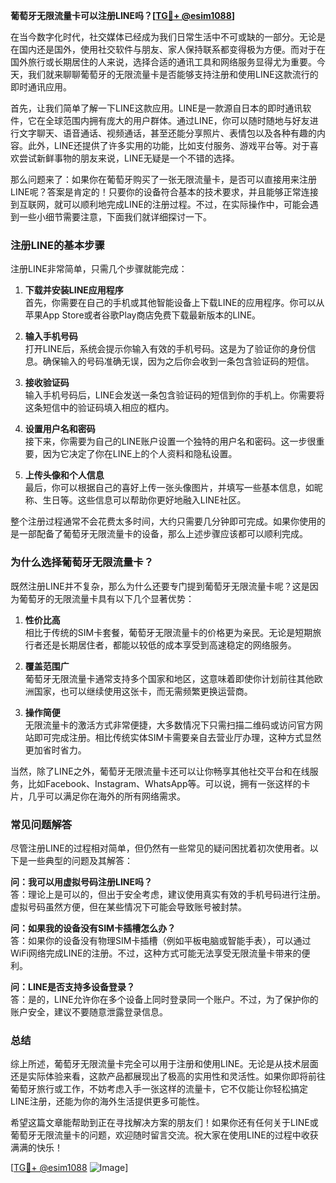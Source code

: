 **葡萄牙无限流量卡可以注册LINE吗？[[TG💪+ @esim1088](https://t.me/s/esim1088)]**

在当今数字化时代，社交媒体已经成为我们日常生活中不可或缺的一部分。无论是在国内还是国外，使用社交软件与朋友、家人保持联系都变得极为方便。而对于在国外旅行或长期居住的人来说，选择合适的通讯工具和网络服务显得尤为重要。今天，我们就来聊聊葡萄牙的无限流量卡是否能够支持注册和使用LINE这款流行的即时通讯应用。

首先，让我们简单了解一下LINE这款应用。LINE是一款源自日本的即时通讯软件，它在全球范围内拥有庞大的用户群体。通过LINE，你可以随时随地与好友进行文字聊天、语音通话、视频通话，甚至还能分享照片、表情包以及各种有趣的内容。此外，LINE还提供了许多实用的功能，比如支付服务、游戏平台等。对于喜欢尝试新鲜事物的朋友来说，LINE无疑是一个不错的选择。

那么问题来了：如果你在葡萄牙购买了一张无限流量卡，是否可以直接用来注册LINE呢？答案是肯定的！只要你的设备符合基本的技术要求，并且能够正常连接到互联网，就可以顺利地完成LINE的注册过程。不过，在实际操作中，可能会遇到一些小细节需要注意，下面我们就详细探讨一下。

### **注册LINE的基本步骤**
注册LINE非常简单，只需几个步骤就能完成：

1. **下载并安装LINE应用程序**  
   首先，你需要在自己的手机或其他智能设备上下载LINE的应用程序。你可以从苹果App Store或者谷歌Play商店免费下载最新版本的LINE。

2. **输入手机号码**  
   打开LINE后，系统会提示你输入有效的手机号码。这是为了验证你的身份信息。确保输入的号码准确无误，因为之后你会收到一条包含验证码的短信。

3. **接收验证码**  
   输入手机号码后，LINE会发送一条包含验证码的短信到你的手机上。你需要将这条短信中的验证码填入相应的框内。

4. **设置用户名和密码**  
   接下来，你需要为自己的LINE账户设置一个独特的用户名和密码。这一步很重要，因为它决定了你在LINE上的个人资料和隐私设置。

5. **上传头像和个人信息**  
   最后，你可以根据自己的喜好上传一张头像图片，并填写一些基本信息，如昵称、生日等。这些信息可以帮助你更好地融入LINE社区。

整个注册过程通常不会花费太多时间，大约只需要几分钟即可完成。如果你使用的是一部配备了葡萄牙无限流量卡的设备，那么上述步骤应该都可以顺利完成。

### **为什么选择葡萄牙无限流量卡？**
既然注册LINE并不复杂，那么为什么还要专门提到葡萄牙无限流量卡呢？这是因为葡萄牙的无限流量卡具有以下几个显著优势：

1. **性价比高**  
   相比于传统的SIM卡套餐，葡萄牙无限流量卡的价格更为亲民。无论是短期旅行者还是长期居住者，都能以较低的成本享受到高速稳定的网络服务。

2. **覆盖范围广**  
   葡萄牙无限流量卡通常支持多个国家和地区，这意味着即使你计划前往其他欧洲国家，也可以继续使用这张卡，而无需频繁更换运营商。

3. **操作简便**  
   无限流量卡的激活方式非常便捷，大多数情况下只需扫描二维码或访问官方网站即可完成注册。相比传统实体SIM卡需要亲自去营业厅办理，这种方式显然更加省时省力。

当然，除了LINE之外，葡萄牙无限流量卡还可以让你畅享其他社交平台和在线服务，比如Facebook、Instagram、WhatsApp等。可以说，拥有一张这样的卡片，几乎可以满足你在海外的所有网络需求。

### **常见问题解答**
尽管注册LINE的过程相对简单，但仍然有一些常见的疑问困扰着初次使用者。以下是一些典型的问题及其解答：

**问：我可以用虚拟号码注册LINE吗？**  
答：理论上是可以的，但出于安全考虑，建议使用真实有效的手机号码进行注册。虚拟号码虽然方便，但在某些情况下可能会导致账号被封禁。

**问：如果我的设备没有SIM卡插槽怎么办？**  
答：如果你的设备没有物理SIM卡插槽（例如平板电脑或智能手表），可以通过WiFi网络完成LINE的注册。不过，这种方式可能无法享受无限流量卡带来的便利。

**问：LINE是否支持多设备登录？**  
答：是的，LINE允许你在多个设备上同时登录同一个账户。不过，为了保护你的账户安全，建议不要随意泄露登录信息。

### **总结**
综上所述，葡萄牙无限流量卡完全可以用于注册和使用LINE。无论是从技术层面还是实际体验来看，这款产品都展现出了极高的实用性和灵活性。如果你即将前往葡萄牙旅行或工作，不妨考虑入手一张这样的流量卡，它不仅能让你轻松搞定LINE注册，还能为你的海外生活提供更多可能性。

希望这篇文章能帮助到正在寻找解决方案的朋友们！如果你还有任何关于LINE或葡萄牙无限流量卡的问题，欢迎随时留言交流。祝大家在使用LINE的过程中收获满满的快乐！

[[TG💪+ @esim1088](https://t.me/s/esim1088) ![Image](https://i.postimg.cc/4NQfJmqS/Snipaste-2025-05-13-00-14-12.png)]